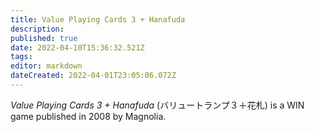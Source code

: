 ```yaml
---
title: Value Playing Cards 3 + Hanafuda
description: 
published: true
date: 2022-04-10T15:36:32.521Z
tags: 
editor: markdown
dateCreated: 2022-04-01T23:05:06.072Z
---
```


_Value Playing Cards 3 + Hanafuda_ (<span lang='ja'>バリュートランプ３＋花札</span>) is a WIN game published in 2008 by Magnolia.

